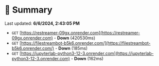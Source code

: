 # 📖 Summary
Last updated: **6/6/2024, 2:43:05 PM**

- `GET` [https://restreamer-09gx.onrender.com](https://restreamer-09gx.onrender.com) - **Down** (420530ms)
- `GET` [https://filestreambot-b5k6.onrender.com/](https://filestreambot-b5k6.onrender.com/) - **Down** (185ms)
- `GET` [https://jupyterlab-python3-12-3.onrender.com](https://jupyterlab-python3-12-3.onrender.com) - **Down** (162ms)
